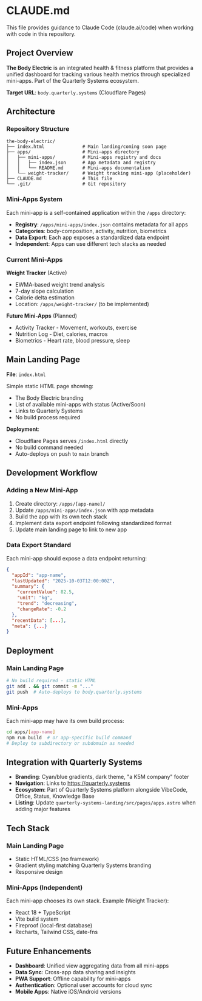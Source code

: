 # CLAUDE.md

This file provides guidance to Claude Code (claude.ai/code) when working with code in this repository.

## Project Overview

**The Body Electric** is an integrated health & fitness platform that provides a unified dashboard for tracking various health metrics through specialized mini-apps. Part of the Quarterly Systems ecosystem.

**Target URL**: `body.quarterly.systems` (Cloudflare Pages)

## Architecture

### Repository Structure

```
the-body-electric/
├── index.html              # Main landing/coming soon page
├── apps/                   # Mini-apps directory
│   ├── mini-apps/          # Mini-apps registry and docs
│   │   ├── index.json      # App metadata and registry
│   │   └── README.md       # Mini-apps documentation
│   └── weight-tracker/     # Weight tracking mini-app (placeholder)
├── CLAUDE.md               # This file
└── .git/                   # Git repository
```

### Mini-Apps System

Each mini-app is a self-contained application within the `/apps` directory:

- **Registry**: `/apps/mini-apps/index.json` contains metadata for all apps
- **Categories**: body-composition, activity, nutrition, biometrics
- **Data Export**: Each app exposes a standardized data endpoint
- **Independent**: Apps can use different tech stacks as needed

### Current Mini-Apps

**Weight Tracker** (Active)
- EWMA-based weight trend analysis
- 7-day slope calculation
- Calorie delta estimation
- Location: `/apps/weight-tracker/` (to be implemented)

**Future Mini-Apps** (Planned)
- Activity Tracker - Movement, workouts, exercise
- Nutrition Log - Diet, calories, macros
- Biometrics - Heart rate, blood pressure, sleep

## Main Landing Page

**File**: `index.html`

Simple static HTML page showing:
- The Body Electric branding
- List of available mini-apps with status (Active/Soon)
- Links to Quarterly Systems
- No build process required

**Deployment**:
- Cloudflare Pages serves `/index.html` directly
- No build command needed
- Auto-deploys on push to `main` branch

## Development Workflow

### Adding a New Mini-App

1. Create directory: `/apps/[app-name]/`
2. Update `/apps/mini-apps/index.json` with app metadata
3. Build the app with its own tech stack
4. Implement data export endpoint following standardized format
5. Update main landing page to link to new app

### Data Export Standard

Each mini-app should expose a data endpoint returning:

```json
{
  "appId": "app-name",
  "lastUpdated": "2025-10-03T12:00:00Z",
  "summary": {
    "currentValue": 82.5,
    "unit": "kg",
    "trend": "decreasing",
    "changeRate": -0.2
  },
  "recentData": [...],
  "meta": {...}
}
```

## Deployment

### Main Landing Page
```bash
# No build required - static HTML
git add . && git commit -m "..."
git push  # Auto-deploys to body.quarterly.systems
```

### Mini-Apps
Each mini-app may have its own build process:
```bash
cd apps/[app-name]
npm run build  # or app-specific build command
# Deploy to subdirectory or subdomain as needed
```

## Integration with Quarterly Systems

- **Branding**: Cyan/blue gradients, dark theme, "a K5M company" footer
- **Navigation**: Links to https://quarterly.systems
- **Ecosystem**: Part of Quarterly Systems platform alongside VibeCode, Office, Status, Knowledge Base
- **Listing**: Update `quarterly-systems-landing/src/pages/apps.astro` when adding major features

## Tech Stack

### Main Landing Page
- Static HTML/CSS (no framework)
- Gradient styling matching Quarterly Systems branding
- Responsive design

### Mini-Apps (Independent)
Each mini-app chooses its own stack. Example (Weight Tracker):
- React 18 + TypeScript
- Vite build system
- Fireproof (local-first database)
- Recharts, Tailwind CSS, date-fns

## Future Enhancements

- **Dashboard**: Unified view aggregating data from all mini-apps
- **Data Sync**: Cross-app data sharing and insights
- **PWA Support**: Offline capability for mini-apps
- **Authentication**: Optional user accounts for cloud sync
- **Mobile Apps**: Native iOS/Android versions
